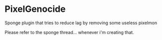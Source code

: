 # PixelGenocide
Sponge plugin that tries to reduce lag by removing some useless pixelmon

Please refer to the sponge thread... whenever i'm creating that.
